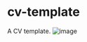 # cv-template
A CV template.
![image](https://github.com/user-attachments/assets/6ed798ac-8ae3-4fc0-be5a-078b54687798)
